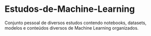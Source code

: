 # Estudos-de-Machine-Learning
Conjunto pessoal de diversos estudos contendo notebooks, datasets, modelos e conteúdos diversos de Machine Learning organizados. 

